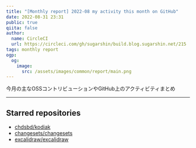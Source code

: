 ```yaml
---
title: "[Monthly report] 2022-08 my activity this month on GitHub"
date: 2022-08-31 23:31
public: true
qiita: false
author:
  name: CircleCI
  url: https://circleci.com/gh/sugarshin/build.blog.sugarshin.net/215
tags: monthly report
ogp:
  og:
    image:
      src: /assets/images/common/report/main.png
---
```


今月の主なOSSコントリビューションやGitHub上のアクティビティまとめ

***

## Starred repositories

- [chdsbd/kodiak](https://github.com/chdsbd/kodiak)
- [changesets/changesets](https://github.com/changesets/changesets)
- [excalidraw/excalidraw](https://github.com/excalidraw/excalidraw)
